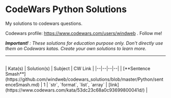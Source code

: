 # CodeWars Python Solutions

My solutions to codewars questions.

Codewars profile: https://www.codewars.com/users/windweb . Follow me!

***Important!*** *: These solutions for education purpose only. Don't directly use them on Codewars katas. Create your own solutions to learn more.*

---
<br>
| Kata(s) | Solution(s) | Subject | CW Link |
|--|--|--|--|
| [**Sentence Smash**](https://github.com/windweb/codewars_solutions/blob/master/Python/sentenceSmash.md) | 1 | `str`, `format`, `list`, `array` | [link](https://www.codewars.com/kata/53dc23c68a0c93699800041d/) |